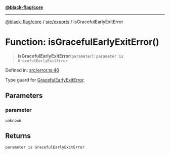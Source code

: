 [**@black-flag/core**](../../../README.md)

***

[@black-flag/core](../../../README.md) / [src/exports](../README.md) / isGracefulEarlyExitError

# Function: isGracefulEarlyExitError()

> **isGracefulEarlyExitError**(`parameter`): `parameter is GracefulEarlyExitError`

Defined in: [src/error.ts:46](https://github.com/Xunnamius/black-flag/blob/6975ac4841c42ac3213d392b5cb06d13a72628a4/src/error.ts#L46)

Type guard for [GracefulEarlyExitError](../classes/GracefulEarlyExitError.md).

## Parameters

### parameter

`unknown`

## Returns

`parameter is GracefulEarlyExitError`
